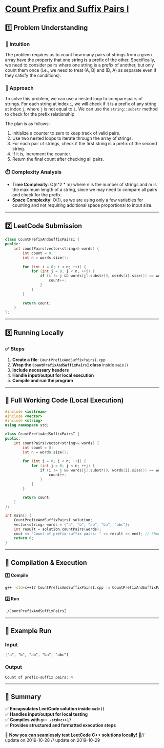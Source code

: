 # **[Count Prefix and Suffix Pairs I](https://leetcode.com/problems/count-prefix-and-suffix-pairs-i/description/)**  

## **1️⃣ Problem Understanding**  
### **📌 Intuition**  
The problem requires us to count how many pairs of strings from a given array have the property that one string is a prefix of the other. Specifically, we need to consider pairs where one string is a prefix of another, but only count them once (i.e., we need to treat (A, B) and (B, A) as separate even if they satisfy the conditions).

### **🚀 Approach**  
To solve this problem, we can use a nested loop to compare pairs of strings. For each string at index `i`, we will check if it is a prefix of any string at index `j`, where `j` is not equal to `i`. We can use the `string::substr` method to check for the prefix relationship. 

The plan is as follows:
1. Initialize a counter to zero to keep track of valid pairs.
2. Use two nested loops to iterate through the array of strings.
3. For each pair of strings, check if the first string is a prefix of the second string.
4. If it is, increment the counter.
5. Return the final count after checking all pairs.

### **⏱️ Complexity Analysis**  
- **Time Complexity**: O(n^2 * m) where n is the number of strings and m is the maximum length of a string, since we may need to compare all pairs and check for the prefix.
- **Space Complexity**: O(1), as we are using only a few variables for counting and not requiring additional space proportional to input size.

---  

## **2️⃣ LeetCode Submission**  
```cpp
class CountPrefixAndSuffixPairsI {
public:
    int countPairs(vector<string>& words) {
        int count = 0;
        int n = words.size();
        
        for (int i = 0; i < n; ++i) {
            for (int j = 0; j < n; ++j) {
                if (i != j && words[j].substr(0, words[i].size()) == words[i]) {
                    count++;
                }
            }
        }
        
        return count;
    }
};
```  

---  

## **3️⃣ Running Locally**  
### **✅ Steps**  
1. **Create a file**: `CountPrefixAndSuffixPairsI.cpp`  
2. **Wrap the `CountPrefixAndSuffixPairsI` class** inside `main()`  
3. **Include necessary headers**  
4. **Handle input/output for local execution**  
5. **Compile and run the program**  

---  

## **📝 Full Working Code (Local Execution)**  
```cpp
#include <iostream>
#include <vector>
#include <string>
using namespace std;

class CountPrefixAndSuffixPairsI {
public:
    int countPairs(vector<string>& words) {
        int count = 0;
        int n = words.size();
        
        for (int i = 0; i < n; ++i) {
            for (int j = 0; j < n; ++j) {
                if (i != j && words[j].substr(0, words[i].size()) == words[i]) {
                    count++;
                }
            }
        }
        
        return count;
    }
};

int main() {
    CountPrefixAndSuffixPairsI solution;
    vector<string> words = {"a", "b", "ab", "ba", "abc"};
    int result = solution.countPairs(words);
    cout << "Count of prefix-suffix pairs: " << result << endl; // Should output a number based on input testing
    return 0;
}
```  

---  

## **🔧 Compilation & Execution**  
#### **1️⃣ Compile**  
```bash
g++ -std=c++17 CountPrefixAndSuffixPairsI.cpp -o CountPrefixAndSuffixPairsI
```  

#### **2️⃣ Run**  
```bash
./CountPrefixAndSuffixPairsI
```  

---  

## **🎯 Example Run**  
### **Input**  
```
["a", "b", "ab", "ba", "abc"]
```  
### **Output**  
```
Count of prefix-suffix pairs: 4
```  

---  

## **📌 Summary**  
✅ **Encapsulates LeetCode solution inside `main()`**  
✅ **Handles input/output for local testing**  
✅ **Compiles with `g++ -std=c++17`**  
✅ **Provides structured and formatted execution steps**  

🚀 **Now you can seamlessly test LeetCode C++ solutions locally!** 🚀// update on 2019-10-28
// update on 2019-10-29
